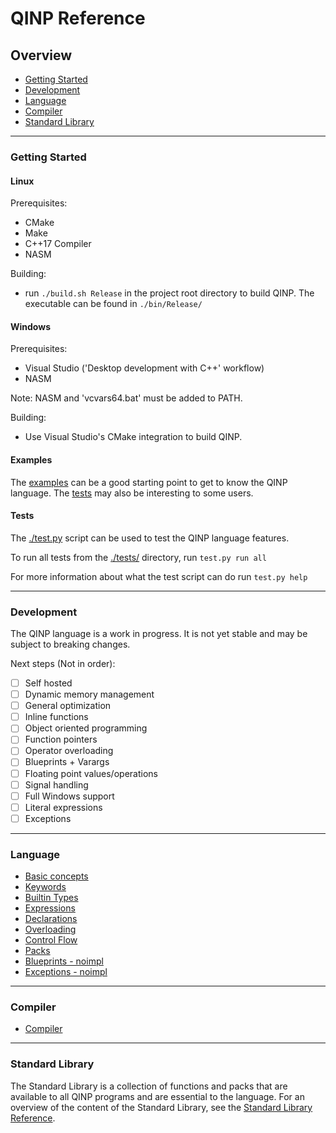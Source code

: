 # QINP Reference

## Overview
 - [Getting Started](#getting-started)
 - [Development](#development)
 - [Language](#language)
 - [Compiler](#compiler)
 - [Standard Library](#standard-library)

---

### Getting Started

#### Linux

Prerequisites:
 - CMake
 - Make
 - C++17 Compiler
 - NASM

Building:
 - run `./build.sh Release` in the project root directory to build QINP. The executable can be found in `./bin/Release/`

#### Windows

Prerequisites:
 - Visual Studio ('Desktop development with C++' workflow)
 - NASM

Note: NASM and 'vcvars64.bat' must be added to PATH.

Building:
 - Use Visual Studio's CMake integration to build QINP.


#### Examples

The [examples](../examples/) can be a good starting point to get to know the QINP language.
The [tests](../test/) may also be interesting to some users.

#### Tests

The [./test.py](../test.py) script can be used to test the QINP language features.

To run all tests from the [./tests/](../tests/) directory, run `test.py run all`

For more information about what the test script can do run `test.py help`

---

### Development
The QINP language is a work in progress. It is not yet stable and may be subject to breaking changes.

Next steps (Not in order):
 - [ ] Self hosted
 - [ ] Dynamic memory management
 - [ ] General optimization
 - [ ] Inline functions
 - [ ] Object oriented programming
 - [ ] Function pointers
 - [ ] Operator overloading
 - [ ] Blueprints + Varargs
 - [ ] Floating point values/operations
 - [ ] Signal handling
 - [ ] Full Windows support
 - [ ] Literal expressions
 - [ ] Exceptions

---

### Language
 - [Basic concepts](./basic-concepts.md)
 - [Keywords](./keywords.md)
 - [Builtin Types](./builtin-types.md)
 - [Expressions](./expressions.md)
 - [Declarations](./declarations.md)
 - [Overloading](./overloading.md)
 - [Control Flow](./control-flow.md)
 - [Packs](./declarations.md#packs)
 - [Blueprints - noimpl]()
 - [Exceptions - noimpl]()

---

### Compiler
 - [Compiler](./compiler.md)

---

### Standard Library

The Standard Library is a collection of functions and packs that are available to all QINP programs and are essential to the language.
For an overview of the content of the Standard Library, see the [Standard Library Reference](./stdlib/stdlib.md).